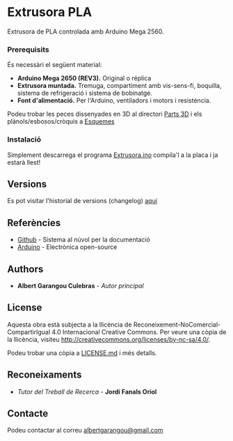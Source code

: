 # Extrusora PLA

Extrusora de PLA controlada amb Arduino Mega 2560.

### Prerequisits

És necessàri el següent material:
* **Arduino Mega 2650 (REV3).** Original o réplica
* **Extrusora muntada.** Tremuga, compartiment amb vis-sens-fi, boquilla, sistema de refrigeració i sistema de bobinatge.
* **Font d'alimentació.** Per l'Arduino, ventiladors i motors i resistència.

Podeu trobar les peces dissenyades en 3D al directori [Parts 3D](/Parts3D/) i els plànols/esbosos/cròquis a [Esquemes](/Esquemes/)

### Instalació

Simplement descarrega el programa [Extrusora.ino](Extrusora.ino) compila'l a la placa i ja estarà llest!

##  Versions

Es pot visitar l'historial de versions (changelog) [aquí](Changelog.md)

## Referències

* [Github](https://github.com/bertugarangou/ExtrusoraPLA/) - Sistema al núvol per la documentació
* [Arduino](https://www.arduino.cc/) - Electrònica open-source

## Authors

* **Albert Garangou Culebras** - *Autor principal*

## License

Aquesta obra està subjecta a la llicència de Reconeixement-NoComercial-CompartirIgual 4.0 Internacional Creative Commons. Per veure una còpia de la llicència, visiteu http://creativecommons.org/licenses/by-nc-sa/4.0/.

Podeu trobar una còpia a [LICENSE.md](LICENSE.md) i més detalls.

## Reconeixaments

* *Tutor del Treball de Recerca* - **Jordi Fanals Oriol**

## Contacte

Podeu contactar al correu [albertgarangou@gmail.com](mailto:albertgarangou@gmail.com)

